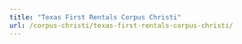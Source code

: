 ```yaml
---
title: "Texas First Rentals Corpus Christi"
url: /corpus-christi/texas-first-rentals-corpus-christi/
---
```

